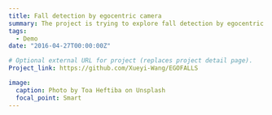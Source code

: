 ```yaml
---
title: Fall detection by egocentric camera
summary: The project is trying to explore fall detection by egocentric cameras with the fusion of both audio and vision.
tags:
  - Demo
date: "2016-04-27T00:00:00Z"

# Optional external URL for project (replaces project detail page).
Project_link: https://github.com/Xueyi-Wang/EGOFALLS

image:
  caption: Photo by Toa Heftiba on Unsplash
  focal_point: Smart
---
```

